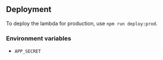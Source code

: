 
## Deployment
To deploy the lambda for production, use `npm run deploy:prod`.

### Environment variables
- `APP_SECRET`
